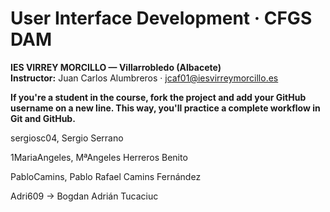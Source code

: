 # User Interface Development · CFGS DAM  
**IES VIRREY MORCILLO — Villarrobledo (Albacete)**  
**Instructor:** Juan Carlos Alumbreros · jcaf01@iesvirreymorcillo.es

**If you're a student in the course, fork the project and add your GitHub username on a new line.
This way, you'll practice a complete workflow in Git and GitHub.**


sergiosc04, Sergio Serrano

1MariaAngeles, MªAngeles Herreros Benito

PabloCamins, Pablo Rafael Camins Fernández

Adri609 -> Bogdan Adrián Tucaciuc


